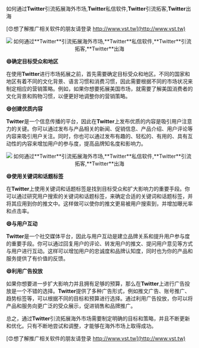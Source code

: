 如何通过**Twitter**引流拓展海外市场,**Twitter**私信软件,**Twitter**引流拓客,**Twitter**出海

[😍想了解推广相关软件的朋友请登录 http://www.vst.tw](http://www.vst.tw)

 <center><img src="https://vst.tw/MP4/tuiguang/png/1.png" alt="如何通过**Twitter**引流拓展海外市场,**Twitter**私信软件,**Twitter**引流拓客,**Twitter**出海"></center>

**😄确定目标受众和地区**

在使用**Twitter**进行市场拓展之前，首先需要确定目标受众和地区。不同的国家和地区有着不同的文化背景、语言习惯和消费习惯，因此需要根据不同的市场状况来制定相应的营销策略。例如，如果你想要拓展美国市场，就需要了解美国消费者的文化背景和购物习惯，以便更好地调整你的营销策略。

**😄创建优质内容**

**Twitter**是一个信息传播的平台，因此在**Twitter**上发布优质的内容是吸引用户注意力的关键。你可以通过发布与产品相关的新闻、促销信息、产品介绍、用户评论等内容来吸引用户关注。同时，你也可以通过发布有趣的、轻松的、有用的、具有互动性的内容来增加用户的参与度，提高品牌知名度和影响力。

 <center><img src="https://vst.tw/MP4/tuiguang/png/3.png" alt="如何通过**Twitter**引流拓展海外市场,**Twitter**私信软件,**Twitter**引流拓客,**Twitter**出海"></center>

**😄使用关键词和话题标签**

在**Twitter**上使用关键词和话题标签是找到目标受众和扩大影响力的重要手段。你可以通过研究用户搜索的关键词和话题标签，来确定合适的关键词和话题标签，并将其应用到你的推文中。这样做可以使你的推文更易被用户搜索到，并增加曝光率和点击率。

**😄与用户互动**

**Twitter**是一个社交媒体平台，因此与用户互动是建立品牌关系和提升用户参与度的重要手段。你可以通过回复用户的评论、转发用户的推文、提问用户意见等方式与用户进行互动。这样可以增加用户的忠诚度和品牌认知度，同时也为你的产品和服务提供了有价值的反馈。

**😄利用广告投放**

如果你想要进一步扩大影响力并且拥有足够的预算，那么在**Twitter**上进行广告投放是一个不错的选择。**Twitter**提供了多种广告形式，例如推文广告、账号推广、趋势标签等，可以根据不同的目标和预算进行选择。通过利用广告投放，你可以将产品和服务向更广泛的受众展示，促进销售和品牌推广。

总之，通过**Twitter**引流拓展海外市场需要制定明确的目标和策略，并且不断更新和优化。只有不断地尝试和调整，才能够在海外市场上取得成功。

[😍想了解推广相关软件的朋友请登录 http://www.vst.tw](http://www.vst.tw)



